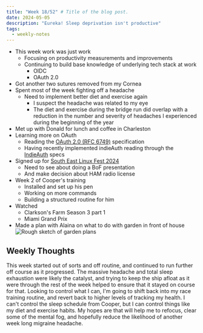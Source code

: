 ```yaml
---
title: "Week 18/52" # Title of the blog post.
date: 2024-05-05
description: "Eureka! Sleep deprivation isn't productive"
tags:
  - weekly-notes
---
```


* This week work was just work
  * Focusing on productivity measurements and improvements
  * Continuing to build base knowledge of underlying tech stack at work
    * OIDC
    * OAuth 2.0
* Got another two sutures removed from my Cornea
* Spent most of the week fighting off a headache
  * Need to implement better diet and exercise again
    * I suspect the headache was related to my eye
    * The diet and exercise during the bridge run did overlap with a reduction in the number and severity of headaches I experienced during the beginning of the year
* Met up with Donald for lunch and coffee in Charleston
* Learning more on OAuth
  * Reading the [OAuth 2.0 (RFC 6749)](https://datatracker.ietf.org/doc/html/rfc6749) specification
  * Having recently implemented indieAuth reading through the [IndieAuth](https://indieauth.spec.indieweb.org/#author-s-note) specs
* Signed up for [South East Linux Fest 2024](https://southeastlinuxfest.org/)
  * Need to see about doing a BoF presentation
  * And make decision about HAM radio license
* Week 2 of Cooper's training
  * Installed and set up his pen
  * Working on more commands 
  * Building a structured routine for him
* Watched
  * Clarkson's Farm Season 3 part 1
  * Miami Grand Prix
* Made a plan with Alaina on what to do with garden in front of house
![Rough sketch of garden plans](/images/notes/2024/garden-sketch.png)

## Weekly Thoughts

This week started out of sorts and off routine, and continued to run further off course as it progressed. The massive headache and total sleep exhaustion were likely the catalyst, and trying to keep the ship afloat as it were through the rest of the week helped to ensure that it stayed on course for that. Looking to control what I can, I'm going to shift back into my race training routine, and revert back to higher levels of tracking my health. I can't control the sleep schedule from Cooper, but I can control things like my diet and exercise habits. My hopes are that will help me to refocus, clear some of the mental fog, and hopefully reduce the likelihood of another week long migraine headache.